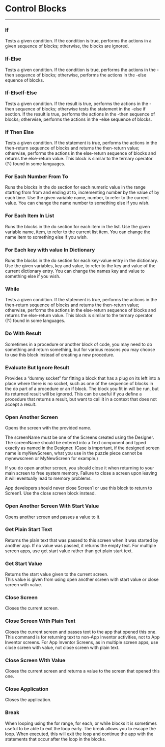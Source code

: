<!--
  Copyright © 2013-2021 MIT, All rights reserved
  Released under the Apache License, Version 2.0
  http://www.apache.org/licenses/LICENSE-2.0
-->

# Control Blocks

---

### If

<div id = "controls_if" type = "ai-2-block"></div>   

Tests a given condition. If the condition is true, performs the actions in a given sequence of blocks; otherwise, the blocks are ignored.

### If-Else

<div type = "ai-2-default-block" id = "controls_if_else"></div>   

Tests a given condition. If the condition is true, performs the actions in the -then sequence of blocks; otherwise, performs the actions in the -else equence of blocks.

### If-ElseIf-Else

<div type = "ai-2-default-block" id = "controls_if_else_if_else"></div>   

Tests a given condition. If the result is true, performs the actions in the -then sequence of blocks; otherwise tests the statement in the -else if section. If the result is true, performs the actions in the -then sequence of blocks; otherwise, performs the actions in the -else sequence of blocks.

### If Then Else

<div id = "controls_choose" type = "ai-2-block"></div> 

Tests a given condition. If the statement is true, performs the actions in the then-return sequence of blocks and returns the then-return value; otherwise, performs the actions in the else-return sequence of blocks and returns the else-return value. This block is similar to the ternary operator (?:) found in some languages.

### For Each Number From To

<div id = "controls_forRange" type = "ai-2-block"></div> 

Runs the blocks in the do section for each numeric value in the range starting from from and ending at to, incrementing number by the value of by each time. Use the given variable name, number, to refer to the current value. You can change the name number to something else if you wish.

### For Each Item In List

<div id = "controls_forEach" type = "ai-2-block"></div> 

Runs the blocks in the do section for each item in the list. Use the given variable name, item, to refer to the current list item. You can change the name item to something else if you wish.

### For Each key with value In Dictionary

<div id = "controls_for_each_dict" type = "ai-2-block"></div> 

Runs the blocks in the do section for each key-value entry in the dictionary. Use the given variables, key and value, to refer to the key and value of the current dictionary entry. You can change the names key and value to something else if you wish.

### While

<div id = "controls_while" type = "ai-2-block"></div> 

Tests a given condition. If the statement is true, performs the actions in the then-return sequence of blocks and returns the then-return value; otherwise, performs the actions in the else-return sequence of blocks and returns the else-return value. This block is similar to the ternary operator (?:) found in some languages.

### Do With Result

<div id = "controls_do_then_return" type = "ai-2-block"></div> 

Sometimes in a procedure or another block of code, you may need to do something and return something, but for various reasons you may choose to use this block instead of creating a new procedure.

### Evaluate But Ignore Result

<div id = "controls_eval_but_ignore" type = "ai-2-block"></div> 

Provides a “dummy socket” for fitting a block that has a plug on its left into a place where there is no socket, such as one of the sequence of blocks in the do part of a procedure or an if block. The block you fit in will be run, but its returned result will be ignored. This can be useful if you define a procedure that returns a result, but want to call it in a context that does not accept a result.

### Open Another Screen

<div id = "controls_openAnotherScreen" type = "ai-2-block"></div> 

Opens the screen with the provided name.

The screenName must be one of the Screens created using the Designer. The screenName should be entered into a Text component and typed exactly as named in the Designer. (Case is important, if the designed screen name is myNewScreen, what you use in the puzzle piece cannot be mynewscreen or MyNewScreen for example.)

If you do open another screen, you should close it when returning to your main screen to free system memory. Failure to close a screen upon leaving it will eventually lead to memory problems.

App developers should never close Screen1 or use this block to return to Screen1. Use the close screen block instead.

### Open Another Screen With Start Value

<div id = "controls_openAnotherScreenWithStartValue" type = "ai-2-block"></div> 

Opens another screen and passes a value to it.

### Get Plain Start Text

<div id = "controls_getPlainStartText" type = "ai-2-block"></div> 

Returns the plain text that was passed to this screen when it was started by another app. If no value was passed, it returns the empty text. For multiple screen apps, use get start value rather than get plain start text.

### Get Start Value

<div id = "controls_getStartValue" type = "ai-2-block"></div> 

Returns the start value given to the current screen.   
This value is given from using open another screen with start value or close screen with value.

### Close Screen

<div id = "controls_closeScreen" type = "ai-2-block"></div> 

Closes the current screen.

### Close Screen With Plain Text

<div id = "controls_closeScreenWithPlainText" type = "ai-2-block"></div> 

Closes the current screen and passes text to the app that opened this one. This command is for returning text to non-App Inventor activities, not to App Inventor screens. For App Inventor Screens, as in multiple screen apps, use close screen with value, not close screen with plain text.

### Close Screen With Value

<div id = "controls_closeScreenWithValue" type = "ai-2-block"></div> 

Closes the current screen and returns a value to the screen that opened this one.

### Close Application

<div id = "controls_closeApplication" type = "ai-2-block"></div> 

Closes the application.

### Break

<div id = "controls_break" type = "ai-2-block"></div> 

When looping using the for range, for each, or while blocks it is sometimes useful to be able to exit the loop early. The break allows you to escape the loop. When executed, this will exit the loop and continue the app with the statements that occur after the loop in the blocks.
